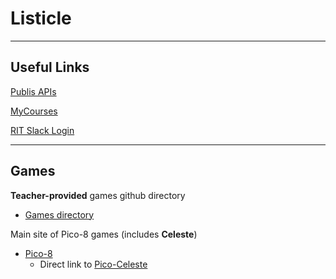 # Listicle
---
## Useful Links

[Publis APIs](https://github.com/public-api-lists/public-api-lists)

[MyCourses](https://mycourses.rit.edu/d2l/home)

[RIT Slack Login](https://rit.enterprise.slack.com/)

---
## Games

**Teacher-provided** games github directory
- [Games directory](https://github.com/leereilly/games)

Main site of Pico-8 games (includes **Celeste**)
- [Pico-8](https://www.lexaloffle.com/pico-8.php)
  - Direct link to [Pico-Celeste](https://www.lexaloffle.com/bbs/?tid=2145) 

